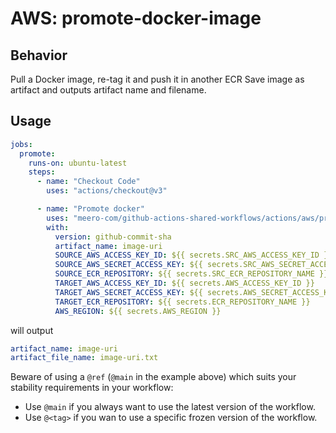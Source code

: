 # AWS: promote-docker-image

## Behavior

Pull a Docker image, re-tag it and push it in another ECR
Save image as artifact and outputs artifact name and filename.

## Usage

```yaml
jobs:
  promote:
    runs-on: ubuntu-latest
    steps:
      - name: "Checkout Code"
        uses: "actions/checkout@v3"

      - name: "Promote docker"
        uses: "meero-com/github-actions-shared-workflows/actions/aws/promote-docker-image@main"
        with:
          version: github-commit-sha
          artifact_name: image-uri
          SOURCE_AWS_ACCESS_KEY_ID: ${{ secrets.SRC_AWS_ACCESS_KEY_ID }}
          SOURCE_AWS_SECRET_ACCESS_KEY: ${{ secrets.SRC_AWS_SECRET_ACCESS_KEY }}
          SOURCE_ECR_REPOSITORY: ${{ secrets.SRC_ECR_REPOSITORY_NAME }}
          TARGET_AWS_ACCESS_KEY_ID: ${{ secrets.AWS_ACCESS_KEY_ID }}
          TARGET_AWS_SECRET_ACCESS_KEY: ${{ secrets.AWS_SECRET_ACCESS_KEY }}
          TARGET_ECR_REPOSITORY: ${{ secrets.ECR_REPOSITORY_NAME }}
          AWS_REGION: ${{ secrets.AWS_REGION }}
```

will output
```yaml
artifact_name: image-uri
artifact_file_name: image-uri.txt
```

Beware of using a `@ref` (`@main` in the example above) which suits your stability requirements in your workflow:

* Use `@main` if you always want to use the latest version of the workflow.
* Use `@<tag>` if you wan to use a specific frozen version of the workflow.
